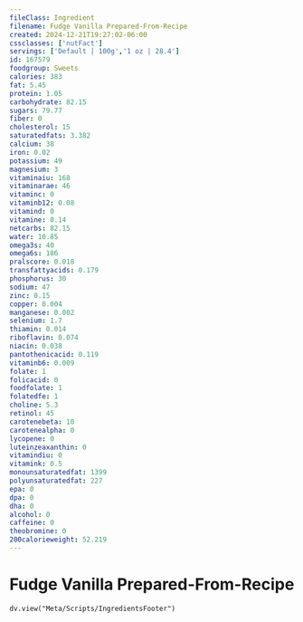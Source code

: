 ```yaml
---
fileClass: Ingredient
filename: Fudge Vanilla Prepared-From-Recipe
created: 2024-12-21T19:27:02-06:00
cssclasses: ['nutFact']
servings: ['Default | 100g','1 oz | 28.4']
id: 167579
foodgroup: Sweets
calories: 383
fat: 5.45
protein: 1.05
carbohydrate: 82.15
sugars: 79.77
fiber: 0
cholesterol: 15
saturatedfats: 3.382
calcium: 38
iron: 0.02
potassium: 49
magnesium: 3
vitaminaiu: 168
vitaminarae: 46
vitaminc: 0
vitaminb12: 0.08
vitamind: 0
vitamine: 0.14
netcarbs: 82.15
water: 10.85
omega3s: 40
omega6s: 186
pralscore: 0.018
transfattyacids: 0.179
phosphorus: 30
sodium: 47
zinc: 0.15
copper: 0.004
manganese: 0.002
selenium: 1.7
thiamin: 0.014
riboflavin: 0.074
niacin: 0.038
pantothenicacid: 0.119
vitaminb6: 0.009
folate: 1
folicacid: 0
foodfolate: 1
folatedfe: 1
choline: 5.3
retinol: 45
carotenebeta: 10
carotenealpha: 0
lycopene: 0
luteinzeaxanthin: 0
vitamindiu: 0
vitamink: 0.5
monounsaturatedfat: 1399
polyunsaturatedfat: 227
epa: 0
dpa: 0
dha: 0
alcohol: 0
caffeine: 0
theobromine: 0
200calorieweight: 52.219
---
```


# Fudge Vanilla Prepared-From-Recipe

```dataviewjs
dv.view("Meta/Scripts/IngredientsFooter")
```